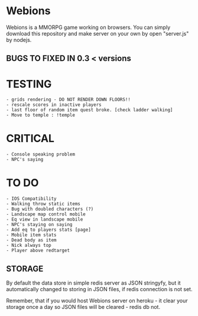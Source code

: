 # Webions
  Webions is a MMORPG game working on browsers. 
  You can simply download this repository and make server on your own by open "server.js" by nodejs.

## BUGS TO FIXED IN 0.3 < versions
  # TESTING
    - grids rendering - DO NOT RENDER DOWN FLOORS!!
    - rescale scores in inactive players
    - last floor of random item quest broke. [check ladder walking]
    - Move to temple : !temple

  # CRITICAL
    - Console speaking problem
    - NPC's saying
  # TO DO
    - IOS Compatibility
    - Walking throw static items
    - Bug with doubled characters (?)
    - Landscape map control mobile
    - Eq view in landscape mobile
    - NPC's staying on saying
    - Add eq to players stats [page]
    - Mobile item stats
    - Dead body as item
    - Nick always top
    - Player above redtarget

## STORAGE
  By default the data store in simple redis server as JSON stringyfy, but it automatically changed to storing in JSON files, if redis connection is not set.

  Remember, that if you would host Webions server on heroku - it clear your storage once a day so JSON files will be cleared - redis db not. 
